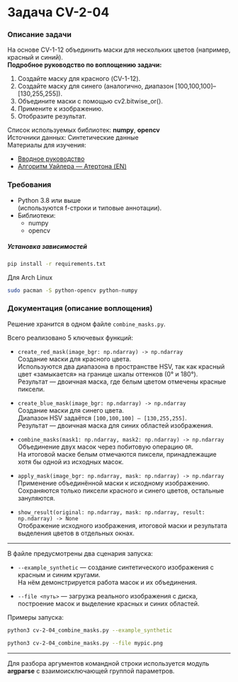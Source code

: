 # Задача CV-2-04


### Описание задачи
На основе CV-1-12 объединить маски для нескольких цветов (например, красный и синий).  
**Подробное руководство по воплощению задачи:**
1. Создайте маску для красного (CV-1-12).
2. Создайте маску для синего (аналогично, диапазон [100,100,100]–[130,255,255]).
3. Объедините маски с помощью cv2.bitwise_or().
4. Примените к изображению.
5. Отобразите результат.

Список используемых библиотек: **numpy**, **opencv**  
Источники данных: Синтетические данные  
Материалы для изучения:  
* [Вводное руководство](https://docs.opencv.org/4.x/d3/df2/tutorial_py_basic_ops.html)
* [Алгоритм Уайлера — Атертона (EN)](https://en.wikipedia.org/wiki/Weiler–Atherton_clipping_algorithm)


### Требования
* Python 3.8 или выше  
  (используются f-строки и типовые аннотации).
* Библиотеки:  
  - numpy
  - opencv

##### Установка зависимостей
```bash
pip install -r requirements.txt
```

Для Arch Linux
```bash
sudo pacman -S python-opencv python-numpy
```

### Документация (описание воплощения)

Решение хранится в одном файле `combine_masks.py`.

Всего реализовано 5 ключевых функций:

- `create_red_mask(image_bgr: np.ndarray) -> np.ndarray`  
    Создание маски для красного цвета.  
    Используются два диапазона в пространстве HSV, так как красный цвет «замыкается» на границе шкалы оттенков (0° и 180°).  
    Результат — двоичная маска, где белым цветом отмечены красные пиксели.
    
- `create_blue_mask(image_bgr: np.ndarray) -> np.ndarray`  
    Создание маски для синего цвета.  
    Диапазон HSV задаётся `[100,100,100] – [130,255,255]`.  
    Результат — двоичная маска для синих областей изображения.
    
- `combine_masks(mask1: np.ndarray, mask2: np.ndarray) -> np.ndarray`  
    Объединение двух масок через побитовую операцию `OR`.  
    На итоговой маске белым отмечаются пиксели, принадлежащие хотя бы одной из исходных масок.
    
- `apply_mask(image_bgr: np.ndarray, mask: np.ndarray) -> np.ndarray`  
    Применение объединённой маски к исходному изображению.  
    Сохраняются только пиксели красного и синего цветов, остальные зануляются.
    
- `show_result(original: np.ndarray, mask: np.ndarray, result: np.ndarray) -> None`  
    Отображение исходного изображения, итоговой маски и результата выделения цветов в отдельных окнах.
    

---

В файле предусмотрены два сценария запуска:

- `--example_synthetic` — создание синтетического изображения с красным и синим кругами.  
    На нём демонстрируется работа масок и их объединения.
    
- `--file <путь>` — загрузка реального изображения с диска, построение масок и выделение красных и синих областей.
    

Примеры запуска:

```bash
python3 cv-2-04_combine_masks.py --example_synthetic
```

```bash
python3 cv-2-04_combine_masks.py --file mypic.png
```

----

Для разбора аргументов командной строки используется модуль **argparse** с взаимоисключающей группой параметров.

